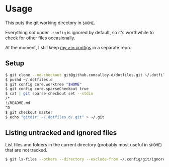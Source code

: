 # Usage

This puts the git working directory in `$HOME`.

Everything _not_ under `.config` is ignored by default, so it's
worthwhile to check for other files occasionally.

At the moment, I still keep [my `vim` configs][vim-config] in a separate
repo.

[vim-config]: https://github.com/alloy-d/vim-config

## Setup

```sh
$ git clone --no-checkout git@github.com:alloy-d/dotfiles.git ~/.dotfiles.d
$ pushd ~/.dotfiles.d
$ git config core.worktree "$HOME"
$ git config core.sparseCheckout true
$ cat | git sparse-checkout set --stdin
/*
!/README.md
^D
$ git checkout master
$ echo "gitdir: ~/.dotfiles.d/.git" > ~/.git
```

## Listing untracked and ignored files

List files and folders in the current directory (probably most useful in
`$HOME`) that are not tracked.

```sh
$ git ls-files --others --directory --exclude-from ~/.config/git/ignore
```
